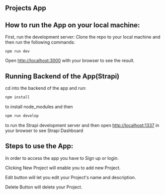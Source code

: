 ## Projects App
## How to run the App on your local machine:

First, run the development server:
Clone the repo to your local machine and then run the following commands:

```
npm run dev
```
Open [http://localhost:3000](http://localhost:3000) with your browser to see the result.

## Running Backend of the App(Strapi)

cd into the backend of the app and run:
```bash
npm install 
```
to install node_modules and then 
```bash
npm run develop
```
to run the Strapi development server and then open [http://localhost:1337](http://localhost:1337) in your browser to see Strapi Dashboard

## Steps to use the App:
In order to access the app you have to Sign up or login.

Clicking New Project will enable you to add new Project.

Edit button will let you edit your Project's name and description.

Delete Button will delete your Project.
